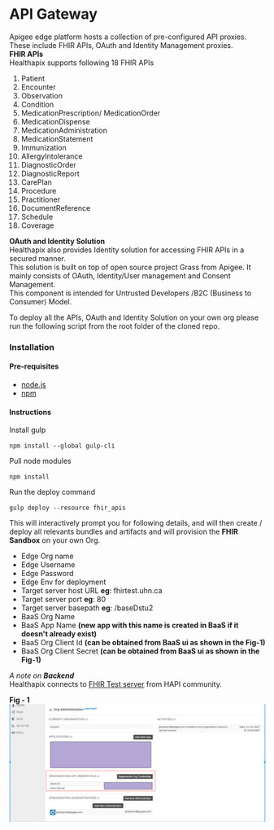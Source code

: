 **API Gateway**
=====================

Apigee edge platform hosts a collection of pre-configured  API proxies.   
These include FHIR APIs, OAuth and Identity Management proxies.  
**FHIR APIs**  
Healthapix supports following 18 FHIR APIs   
1.	Patient  
2.	Encounter  
3.	Observation  
4.	Condition  
5.	MedicationPrescription/ MedicationOrder  
6.	MedicationDispense  
7.	MedicationAdministration  
8.	MedicationStatement  
9.	Immunization  
10.	AllergyIntolerance  
11.	DiagnosticOrder  
12.	DiagnosticReport  
13.	CarePlan  
14.	Procedure  
15.	Practitioner  
16.	DocumentReference  
17.	Schedule  
18.	Coverage  

**OAuth and Identity Solution**  
Healthapix also provides Identity solution for accessing FHIR APIs in a secured manner.  
This solution is built on top of open source project Grass from Apigee. It mainly consists of OAuth, Identity/User management and Consent Management.  
This component is intended for Untrusted Developers /B2C (Business to Consumer) Model.  


To deploy all the APIs, OAuth and Identity Solution on your own org please run the following
script from the root folder of the cloned repo.

### Installation 

#### Pre-requisites
+ [node.js](https://nodejs.org/en/download/) 
+ [npm](https://docs.npmjs.com/getting-started/installing-node)

#### Instructions

Install gulp 
```
npm install --global gulp-cli
```

Pull node modules
```
npm install
```

Run the deploy command
```
gulp deploy --resource fhir_apis
```

This will interactively prompt you for following details, and will then create / deploy all relevants bundles and artifacts and will provision the **FHIR Sandbox** on your own Org.

+ Edge Org name
+ Edge Username
+ Edge Password
+ Edge Env for deployment
+ Target server host URL **eg**: fhirtest.uhn.ca
+ Target server port **eg**: 80
+ Target server basepath **eg**: /baseDstu2
+ BaaS Org Name
+ BaaS App Name **(**new app with this name is created in BaaS if it doesn't already exist**)**
+ BaaS Org Client Id **(**can be obtained from BaaS ui as shown in the Fig-1**)**
+ BaaS Org Client Secret **(**can be obtained from BaaS ui as shown in the Fig-1**)**



_A note on **Backend**_  
Healthapix connects to [FHIR Test server](http://fhirtest.uhn.ca) from HAPI community. 

**Fig - 1**
![BaaS org credentials](/readme-images/gateway/baas-cred.png "Where to find BaaS org credentials")

